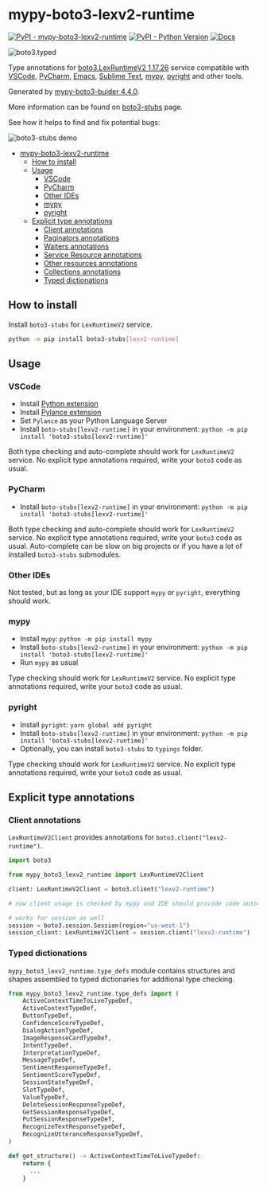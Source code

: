 # mypy-boto3-lexv2-runtime

[![PyPI - mypy-boto3-lexv2-runtime](https://img.shields.io/pypi/v/mypy-boto3-lexv2-runtime.svg?color=blue)](https://pypi.org/project/mypy-boto3-lexv2-runtime)
[![PyPI - Python Version](https://img.shields.io/pypi/pyversions/mypy-boto3-lexv2-runtime.svg?color=blue)](https://pypi.org/project/mypy-boto3-lexv2-runtime)
[![Docs](https://img.shields.io/readthedocs/mypy-boto3-builder.svg?color=blue)](https://mypy-boto3-builder.readthedocs.io/)

![boto3.typed](https://github.com/vemel/mypy_boto3_builder/raw/master/logo.png)

Type annotations for
[boto3.LexRuntimeV2 1.17.26](https://boto3.amazonaws.com/v1/documentation/api/1.17.26/reference/services/lexv2-runtime.html#LexRuntimeV2) service
compatible with
[VSCode](https://code.visualstudio.com/),
[PyCharm](https://www.jetbrains.com/pycharm/),
[Emacs](https://www.gnu.org/software/emacs/),
[Sublime Text](https://www.sublimetext.com/),
[mypy](https://github.com/python/mypy),
[pyright](https://github.com/microsoft/pyright)
and other tools.

Generated by [mypy-boto3-buider 4.4.0](https://github.com/vemel/mypy_boto3_builder).

More information can be found on [boto3-stubs](https://pypi.org/project/boto3-stubs/) page.

See how it helps to find and fix potential bugs:

![boto3-stubs demo](https://github.com/vemel/mypy_boto3_builder/raw/master/demo.gif)

- [mypy-boto3-lexv2-runtime](#mypy-boto3-lexv2-runtime)
  - [How to install](#how-to-install)
  - [Usage](#usage)
    - [VSCode](#vscode)
    - [PyCharm](#pycharm)
    - [Other IDEs](#other-ides)
    - [mypy](#mypy)
    - [pyright](#pyright)
  - [Explicit type annotations](#explicit-type-annotations)
    - [Client annotations](#client-annotations)
    - [Paginators annotations](#paginators-annotations)
    - [Waiters annotations](#waiters-annotations)
    - [Service Resource annotations](#service-resource-annotations)
    - [Other resources annotations](#other-resources-annotations)
    - [Collections annotations](#collections-annotations)
    - [Typed dictionations](#typed-dictionations)

## How to install

Install `boto3-stubs` for `LexRuntimeV2` service.

```bash
python -m pip install boto3-stubs[lexv2-runtime]
```

## Usage

### VSCode

- Install [Python extension](https://marketplace.visualstudio.com/items?itemName=ms-python.python)
- Install [Pylance extension](https://marketplace.visualstudio.com/items?itemName=ms-python.vscode-pylance)
- Set `Pylance` as your Python Language Server
- Install `boto-stubs[lexv2-runtime]` in your environment: `python -m pip install 'boto3-stubs[lexv2-runtime]'`

Both type checking and auto-complete should work for `LexRuntimeV2` service.
No explicit type annotations required, write your `boto3` code as usual.

### PyCharm

- Install `boto-stubs[lexv2-runtime]` in your environment: `python -m pip install 'boto3-stubs[lexv2-runtime]'`

Both type checking and auto-complete should work for `LexRuntimeV2` service.
No explicit type annotations required, write your `boto3` code as usual.
Auto-complete can be slow on big projects or if you have a lot of installed `boto3-stubs` submodules.

### Other IDEs

Not tested, but as long as your IDE support `mypy` or `pyright`, everything should work.

### mypy

- Install `mypy`: `python -m pip install mypy`
- Install `boto-stubs[lexv2-runtime]` in your environment: `python -m pip install 'boto3-stubs[lexv2-runtime]'`
- Run `mypy` as usual

Type checking should work for `LexRuntimeV2` service.
No explicit type annotations required, write your `boto3` code as usual.

### pyright

- Install `pyright`: `yarn global add pyright`
- Install `boto-stubs[lexv2-runtime]` in your environment: `python -m pip install 'boto3-stubs[lexv2-runtime]'`
- Optionally, you can install `boto3-stubs` to `typings` folder.

Type checking should work for `LexRuntimeV2` service.
No explicit type annotations required, write your `boto3` code as usual.

## Explicit type annotations

### Client annotations

`LexRuntimeV2Client` provides annotations for `boto3.client("lexv2-runtime")`.

```python
import boto3

from mypy_boto3_lexv2_runtime import LexRuntimeV2Client

client: LexRuntimeV2Client = boto3.client("lexv2-runtime")

# now client usage is checked by mypy and IDE should provide code auto-complete

# works for session as well
session = boto3.session.Session(region="us-west-1")
session_client: LexRuntimeV2Client = session.client("lexv2-runtime")
```








### Typed dictionations

`mypy_boto3_lexv2_runtime.type_defs` module contains structures and shapes assembled
to typed dictionaries for additional type checking.

```python
from mypy_boto3_lexv2_runtime.type_defs import (
    ActiveContextTimeToLiveTypeDef,
    ActiveContextTypeDef,
    ButtonTypeDef,
    ConfidenceScoreTypeDef,
    DialogActionTypeDef,
    ImageResponseCardTypeDef,
    IntentTypeDef,
    InterpretationTypeDef,
    MessageTypeDef,
    SentimentResponseTypeDef,
    SentimentScoreTypeDef,
    SessionStateTypeDef,
    SlotTypeDef,
    ValueTypeDef,
    DeleteSessionResponseTypeDef,
    GetSessionResponseTypeDef,
    PutSessionResponseTypeDef,
    RecognizeTextResponseTypeDef,
    RecognizeUtteranceResponseTypeDef,
)

def get_structure() -> ActiveContextTimeToLiveTypeDef:
    return {
      ...
    }
```
